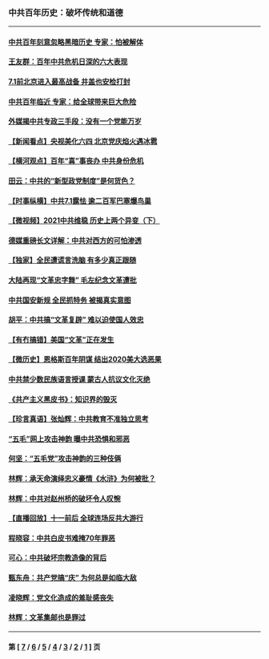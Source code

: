 ### 中共百年历史：破坏传统和道德
---
#### [中共百年刻意忽略黑暗历史 专家：怕被解体](../../pages/nf1176114/n13056056.md?06300430) 
#### [王友群：百年中共危机日深的六大表现](../../pages/nf1176114/n13054263.md?06300430) 
#### [7.1前北京进入最高战备 井盖也安检打封](../../pages/nf1176114/n13053641.md?06300430) 
#### [中共百年临近 专家：给全球带来巨大危险](../../pages/nf1176114/n13053663.md?06300430) 
#### [外媒揭中共专政三手段：没有一个党能万岁](../../pages/nf1176114/n13049352.md?06300430) 
#### [【新闻看点】央视美化六四 北京党庆焰火遇冰雹](../../pages/nf1176114/n13048310.md?06300430) 
#### [【横河观点】百年“喜”事丧办 中共身份危机](../../pages/nf1176114/n13049869.md?06300430) 
#### [田云：中共的“新型政党制度”是何货色？](../../pages/nf1176114/n13049010.md?06300430) 
#### [【时事纵横】中共7.1露怯 逾二百军巴塞爆鸟巢](../../pages/nf1176114/n13043076.md?06300430) 
#### [【微视频】2021中共维稳 历史上两个异变（下）](../../pages/nf1176114/n13042288.md?06300430) 
#### [德媒重磅长文详解：中共对西方的可怕渗透](../../pages/nf1176114/n13031701.md?06300430) 
#### [【独家】全民遭谎言洗脑 有多少真正跟随](../../pages/nf1176114/n12997170.md?06300430) 
#### [大陆再现“文革忠字舞” 毛左纪念文革遭批](../../pages/nf1176114/n12947385.md?06300430) 
#### [中共国安新规 全民抓特务 被揭真实意图](../../pages/nf1176114/n12911615.md?06300430) 
#### [胡平：中共搞“文革复辟” 难以迫使国人效忠](../../pages/nf1176114/n12905760.md?06300430) 
#### [【有冇搞错】美国“文革”正在发生](../../pages/nf1176114/n12650309.md?06300430) 
#### [【微历史】恩格斯百年阴谋 结出2020美大选恶果](../../pages/nf1176114/n12597490.md?06300430) 
#### [中共禁少数民族语言授课 蒙古人抗议文化灭绝](../../pages/nf1176114/n12362711.md?06300430) 
#### [《共产主义黑皮书》：知识界的毁灭](../../pages/nf1176114/n12198436.md?06300430) 
#### [【珍言真语】张灿辉：中共教育不准独立思考](../../pages/nf1176114/n12116869.md?06300430) 
#### [“五毛”网上攻击神韵 曝中共恐惧和邪恶](../../pages/nf1176114/n11676030.md?06300430) 
#### [何坚：“五毛党”攻击神韵的三种伎俩](../../pages/nf1176114/n11676839.md?06300430) 
#### [林辉：承天命演绎忠义豪情《水浒》为何被批？](../../pages/nf1176114/n11660999.md?06300430) 
#### [林辉：中共对赵州桥的破坏令人叹惋](../../pages/nf1176114/n11622063.md?06300430) 
#### [【直播回放】十一前后 全球连场反共大游行](../../pages/nf1176114/n11544233.md?06300430) 
#### [程晓容：中共白皮书难掩70年罪恶](../../pages/nf1176114/n11552335.md?06300430) 
#### [可心：中共破坏宗教造像的背后](../../pages/nf1176114/n11518358.md?06300430) 
#### [甄东舟：共产党搞“庆” 为何总是如临大敌](../../pages/nf1176114/n11509183.md?06300430) 
#### [凌晓辉：党文化造成的羞耻感丧失](../../pages/nf1176114/n11485526.md?06300430) 
#### [林辉：文革集邮也是罪过](../../pages/nf1176114/n11362608.md?06300430) 

---
#### 第 [ [7](./7.md?06300430) / [6](./6.md?06300430) / [5](./5.md?06300430) / [4](./4.md?06300430) / [3](./3.md?06300430) / [2](./2.md?06300430) / [1](./1.md?06300430) ] 页
